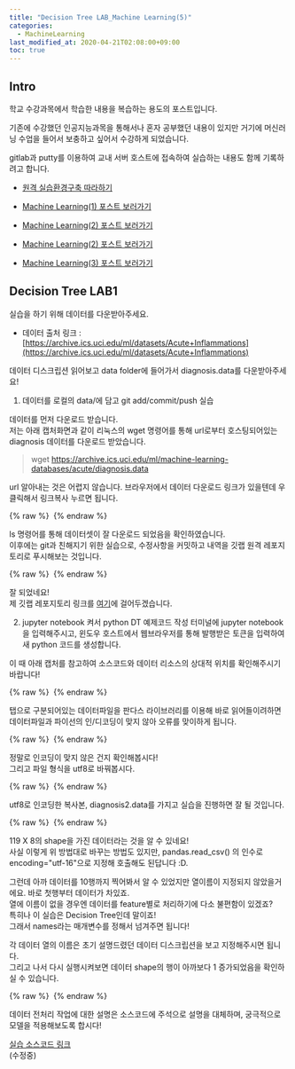 ```yaml
---
title: "Decision Tree LAB_Machine Learning(5)"
categories: 
  - MachineLearning
last_modified_at: 2020-04-21T02:08:00+09:00
toc: true
---
```


Intro
---
학교 수강과목에서 학습한 내용을 복습하는 용도의 포스트입니다.<br/>

기존에 수강했던 인공지능과목을 통해서나 혼자 공부했던 내용이 있지만 거기에 머신러닝 수업을 들어서 보충하고 싶어서 수강하게 되었습니다.<br/>

gitlab과 putty를 이용하여 교내 서버 호스트에 접속하여 실습하는 내용도 함께 기록하려고 합니다.<br/>

* [원격 실습환경구축 따라하기](https://ohjinjin.github.io/git/gitlab/)<br/>

* [Machine Learning(1) 포스트 보러가기](https://ohjinjin.github.io/machinelearning/machineLearning-1/)<br/>

* [Machine Learning(2) 포스트 보러가기](https://ohjinjin.github.io/machinelearning/machineLearning-2/)<br/>

* [Machine Learning(2) 포스트 보러가기](https://ohjinjin.github.io/machinelearning/machineLearning-3/)<br/>

* [Machine Learning(3) 포스트 보러가기](https://ohjinjin.github.io/machinelearning/machineLearning-4/)<br/>


Decision Tree LAB1
---

실습을 하기 위해 데이터를 다운받아주세요.<br/>
* 데이터 출처 링크 : [https://archive.ics.uci.edu/ml/datasets/Acute+Inflammations](https://archive.ics.uci.edu/ml/datasets/Acute+Inflammations)<br/>

데이터 디스크립션 읽어보고 data folder에 들어가서 diagnosis.data를 다운받아주세요!<br/>

1. 데이터를 로컬의 data/에 담고 git add/commit/push 실습<br/>

데이터를 먼저 다운로드 받습니다.<br/>
저는 아래 캡처화면과 같이 리눅스의 wget 명령어를 통해 url로부터 호스팅되어있는 diagnosis 데이터를 다운로드 받았습니다.<br/>

> wget https://archive.ics.uci.edu/ml/machine-learning-databases/acute/diagnosis.data

url 알아내는 것은 어렵지 않습니다. 브라우저에서 데이터 다운로드 링크가 있을텐데 우클릭해서 링크복사 누르면 됩니다.<br/>

{% raw %} <img src="https://ohjinjin.github.io/assets/images/20200410ml/capture16.JPG" alt=""> {% endraw %}

ls 명령어를 통해 데이터셋이 잘 다운로드 되었음을 확인하였습니다.<br/>
이후에는 git과 친해지기 위한 실습으로, 수정사항을 커밋하고 내역을 깃랩 원격 레포지토리로 푸시해보는 것입니다.<br/>

{% raw %} <img src="https://ohjinjin.github.io/assets/images/20200410ml/capture17.JPG" alt=""> {% endraw %}

잘 되었네요!<br/>
제 깃랩 레포지토리 링크를 [여기](https://gitlab.com/ohjinjin/machinelearning)에 걸어두겠습니다.<br/>

2. jupyter notebook 켜서 python DT 예제코드 작성
터미널에 jupyter notebook을 입력해주시고, 윈도우 호스트에서 웹브라우저를 통해 발행받은 토큰을 입력하여 새 python 코드를 생성합니다.<br/>

이 때 아래 캡처를 참고하여 소스코드와 데이터 리소스의 상대적 위치를 확인해주시기 바랍니다!<br/>

{% raw %} <img src="https://ohjinjin.github.io/assets/images/20200410ml/capture18.JPG" alt=""> {% endraw %}

탭으로 구분되어있는 데이터파일을 판다스 라이브러리를 이용해 바로 읽어들이려하면 데이터파일과 파이선의 인/디코딩이 맞지 않아 오류를 맞이하게 됩니다.<br/>

{% raw %} <img src="https://ohjinjin.github.io/assets/images/20200410ml/capture19.JPG" alt=""> {% endraw %}

정말로 인코딩이 맞지 않은 건지 확인해봅시다!<br/>
그리고 파일 형식을 utf8로 바꿔봅시다.<br/>

{% raw %} <img src="https://ohjinjin.github.io/assets/images/20200410ml/capture20.JPG" alt=""> {% endraw %}

utf8로 인코딩한 복사본, diagnosis2.data를 가지고 실습을 진행하면 잘 될 것입니다.<br/>

{% raw %} <img src="https://ohjinjin.github.io/assets/images/20200410ml/capture21.JPG" alt=""> {% endraw %}

119 X 8의 shape을 가진 데이터라는 것을 알 수 있네요!<br/>
사실 이렇게 위 방법대로 바꾸는 방법도 있지만, pandas.read_csv() 의 인수로 encoding="utf-16"으로 지정해 호출해도 된답니다 :D.<br/>

그런데 아까 데이터를 10행까지 찍어봐서 알 수 있었지만 열이름이 
지정되지 않았을거에요. 바로 첫행부터 데이터가 차있죠.<br/>
열에 이름이 없을 경우엔 데이터를 feature별로 처리하기에 다소 불편함이 있겠죠?<br/>
특히나 이 실습은 Decision Tree인데 말이죠!<br/>
그래서 names라는 매개변수를 정해서 넘겨주면 됩니다!<br/>

각 데이터 열의 이름은 초기 설명드렸던 데이터 디스크립션을 보고 지정해주시면 됩니다.<br/>
그리고 나서 다시 실행시켜보면 데이터 shape의 행이 아까보다 1 증가되었음을 확인하실 수 있습니다.<br/>

{% raw %} <img src="https://ohjinjin.github.io/assets/images/20200410ml/capture22.JPG" alt=""> {% endraw %}

데이터 전처리 작업에 대한 설명은 소스코드에 주석으로 설명을 대체하며, 궁극적으로 모델을 적용해보도록 합시다!<br/>

[실습 소스코드 링크](https://gitlab.com/ohjinjin/machinelearning/-/blob/master/prac001.ipynb)
<br/>
(수정중)